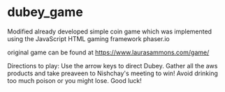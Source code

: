 # dubey_game
Modified already developed simple coin game which was implemented using the JavaScript HTML gaming framework phaser.io

original game can be found at https://www.laurasammons.com/game/


Directions to play:  Use the arrow keys to direct Dubey.  Gather all the aws products and take preaveen to Nishchay's meeting to win! Avoid drinking too much poison or you might lose.  Good luck! 
